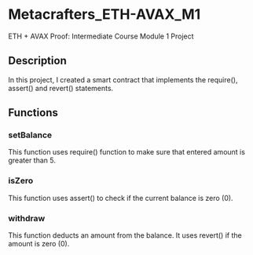 # Metacrafters_ETH-AVAX_M1
ETH + AVAX Proof: Intermediate Course Module 1 Project

## Description
In this project, I created a smart contract that implements the require(), assert() and revert() statements.

## Functions
### setBalance
This function uses require() function to make sure that entered amount is greater than 5.
### isZero
This function uses assert() to check if the current balance is zero (0).
### withdraw
This function deducts an amount from the balance. It uses revert() if the amount is zero (0).
